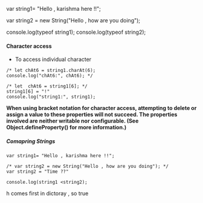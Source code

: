 var string1= "Hello , karishma here !!";

var string2 = new String("Hello , how are you doing");

console.log(typeof string1);
console.log(typeof string2);

#### Character access
- To access individual character
```
/* let chAt6 = string1.charAt(6);
console.log("chAt6:", chAt6); */

/* let  chAt6 = string1[6]; */
string1[6] = "!"
console.log("string1:", string1);
```
**When using bracket notation for character access, attempting to delete or assign a value to these properties will not succeed. The properties involved are neither writable nor configurable. (See Object.defineProperty() for more information.)**

##### Comapring Strings
```
var string1= "Hello , karishma here !!";

/* var string2 = new String("Hello , how are you doing"); */
var string2 = "Time ??"

console.log(string1 <string2);
```

h comes first in dictoray , so true 